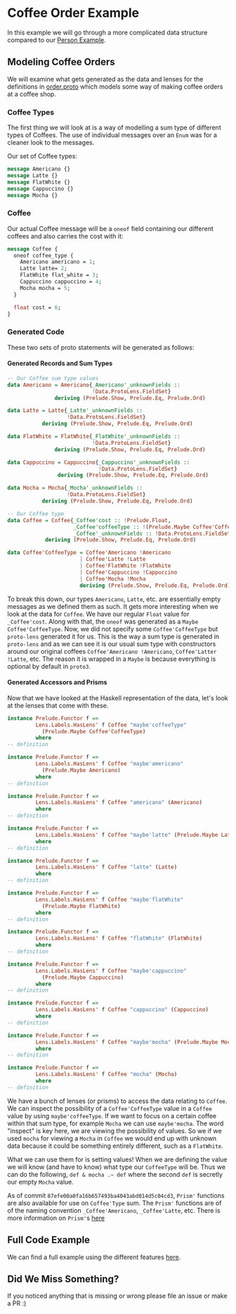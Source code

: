 # Coffee Order Example

In this example we will go through a more complicated data structure compared to our [Person Example](https://github.com/FintanH/proto-lens/blob/docs/codelab/proto-lens-tutorial/person/README.md).

## Modeling Coffee Orders

We will examine what gets generated as the data and lenses for the definitions in [order.proto](./proto/src/coffee/order.proto)
which models some way of making coffee orders at a coffee shop.

### Coffee Types
The first thing we will look at is a way of modelling a sum type of different types of Coffees. The use of individual messages over an `Enum` was for a cleaner look to the messages.

Our set of Coffee types:
``` protobuf
message Americano {}
message Latte {}
message FlatWhite {}
message Cappuccino {}
message Mocha {}
```

### Coffee
Our actual Coffee message will be a `oneof` field containing our different coffees and also carries the cost with it:
``` protobuf
message Coffee {
  oneof coffee_type {
    Americano americano = 1;
    Latte latte= 2;
    FlatWhite flat_white = 3;
    Cappuccino cappuccino = 4;
    Mocha mocha = 5;
  }

  float cost = 6;
}

```

### Generated Code
These two sets of proto statements will be generated as follows:

#### Generated Records and Sum Types
``` haskell
-- Our Coffee sum type values
data Americano = Americano{_Americano'_unknownFields ::
                           !Data.ProtoLens.FieldSet}
               deriving (Prelude.Show, Prelude.Eq, Prelude.Ord)

data Latte = Latte{_Latte'_unknownFields ::
                   !Data.ProtoLens.FieldSet}
           deriving (Prelude.Show, Prelude.Eq, Prelude.Ord)

data FlatWhite = FlatWhite{_FlatWhite'_unknownFields ::
                           !Data.ProtoLens.FieldSet}
               deriving (Prelude.Show, Prelude.Eq, Prelude.Ord)

data Cappuccino = Cappuccino{_Cappuccino'_unknownFields ::
                             !Data.ProtoLens.FieldSet}
                deriving (Prelude.Show, Prelude.Eq, Prelude.Ord)

data Mocha = Mocha{_Mocha'_unknownFields ::
                   !Data.ProtoLens.FieldSet}
           deriving (Prelude.Show, Prelude.Eq, Prelude.Ord)
```

``` haskell
-- Our Coffee type
data Coffee = Coffee{_Coffee'cost :: !Prelude.Float,
                     _Coffee'coffeeType :: !(Prelude.Maybe Coffee'CoffeeType),
                     _Coffee'_unknownFields :: !Data.ProtoLens.FieldSet}
            deriving (Prelude.Show, Prelude.Eq, Prelude.Ord)

data Coffee'CoffeeType = Coffee'Americano !Americano
                       | Coffee'Latte !Latte
                       | Coffee'FlatWhite !FlatWhite
                       | Coffee'Cappuccino !Cappuccino
                       | Coffee'Mocha !Mocha
                       deriving (Prelude.Show, Prelude.Eq, Prelude.Ord)
```

To break this down, our types `Americano`, `Latte`, etc. are essentially empty messages as we defined them as such. It gets more interesting when we look at the data for `Coffee`. We have our regular `Float` value for `_Coffee'cost`. Along with that, the `oneof` was generated as a `Maybe Coffee'CoffeeType`. Now, we did not specify some `Coffee'CoffeeType` but `proto-lens` generated it for us. This is the way a sum type is generated in `proto-lens` and as we can see it is our usual sum type with constructors around our original coffees `Coffee'Americano !Americano`, `Coffee'Latter !Latte`, etc. The reason it is wrapped in a `Maybe` is because everything is optional by default in `proto3`.

#### Generated Accessors and Prisms

Now that we have looked at the Haskell representation of the data, let's look at the lenses that come with these.

``` haskell
instance Prelude.Functor f =>
         Lens.Labels.HasLens' f Coffee "maybe'coffeeType"
           (Prelude.Maybe Coffee'CoffeeType)
         where
-- definition

instance Prelude.Functor f =>
         Lens.Labels.HasLens' f Coffee "maybe'americano"
           (Prelude.Maybe Americano)
         where
-- definition

instance Prelude.Functor f =>
         Lens.Labels.HasLens' f Coffee "americano" (Americano)
         where
-- definition

instance Prelude.Functor f =>
         Lens.Labels.HasLens' f Coffee "maybe'latte" (Prelude.Maybe Latte)
         where
-- definition

instance Prelude.Functor f =>
         Lens.Labels.HasLens' f Coffee "latte" (Latte)
         where
-- definition

instance Prelude.Functor f =>
         Lens.Labels.HasLens' f Coffee "maybe'flatWhite"
           (Prelude.Maybe FlatWhite)
         where
-- definition

instance Prelude.Functor f =>
         Lens.Labels.HasLens' f Coffee "flatWhite" (FlatWhite)
         where
-- definition

instance Prelude.Functor f =>
         Lens.Labels.HasLens' f Coffee "maybe'cappuccino"
           (Prelude.Maybe Cappuccino)
         where
-- definition

instance Prelude.Functor f =>
         Lens.Labels.HasLens' f Coffee "cappuccino" (Cappuccino)
         where
-- definition

instance Prelude.Functor f =>
         Lens.Labels.HasLens' f Coffee "maybe'mocha" (Prelude.Maybe Mocha)
         where
-- definition

instance Prelude.Functor f =>
         Lens.Labels.HasLens' f Coffee "mocha" (Mocha)
         where
-- definition
```

We have a bunch of lenses (or prisms) to access the data relating to `Coffee`. We can inspect the possibility of a `Coffee'CoffeeType` value in a `Coffee` value by using `maybe'coffeeType`. If we want to focus on a certain coffee within that sum type, for example `Mocha` we can use `maybe'mocha`. The word "inspect" is key here, we are viewing the possibility of values. So we if we used `mocha` for viewing a `Mocha` in `Coffee` we would end up with unknown data because it could be something entirely different, such as a `FlatWhite`.<br>

What we can use them for is setting values! When we are defining the value we will know (and have to know) what type our `CoffeeType` will be. Thus we can do the following, `def & mocha .~ def` where the second `def` is secretly our empty `Mocha` value.<br>

As of commit `87efe00a0fa16b657493ba4043abd014d5c04cd3`, `Prism'` functions are also available for use on `Coffee'Type` sum. The `Prism'` functions are of of the naming convention `_Coffee'Americano`, `_Coffee'Latte`, etc. There is more information on `Prism'`s [here](https://github.com/FintanH/proto-lens/tree/docs/codelab/proto-lens-tutorial#oneof-generation) 

## Full Code Example

We can find a full example using the different features [here](https://github.com/FintanH/proto-lens/blob/docs/codelab/proto-lens-tutorial/coffee-order/src/Main.hs). 

## Did We Miss Something?

If you noticed anything that is missing or wrong please file an issue or make a PR :)
